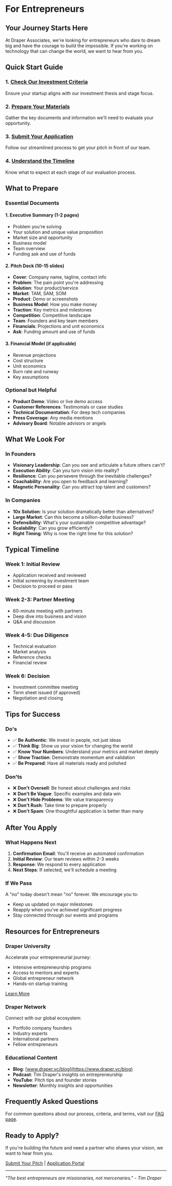 # For Entrepreneurs

## Your Journey Starts Here

At Draper Associates, we're looking for entrepreneurs who dare to dream big and have the courage to build the impossible. If you're working on technology that can change the world, we want to hear from you.

## Quick Start Guide

### 1. [Check Our Investment Criteria](what-we-look-for.md)
Ensure your startup aligns with our investment thesis and stage focus.

### 2. [Prepare Your Materials](#what-to-prepare)
Gather the key documents and information we'll need to evaluate your opportunity.

### 3. [Submit Your Application](application-process.md)
Follow our streamlined process to get your pitch in front of our team.

### 4. [Understand the Timeline](#typical-timeline)
Know what to expect at each stage of our evaluation process.

## What to Prepare

### Essential Documents

#### 1. **Executive Summary** (1-2 pages)
- Problem you're solving
- Your solution and unique value proposition
- Market size and opportunity
- Business model
- Team overview
- Funding ask and use of funds

#### 2. **Pitch Deck** (10-15 slides)
- **Cover**: Company name, tagline, contact info
- **Problem**: The pain point you're addressing
- **Solution**: Your product/service
- **Market**: TAM, SAM, SOM
- **Product**: Demo or screenshots
- **Business Model**: How you make money
- **Traction**: Key metrics and milestones
- **Competition**: Competitive landscape
- **Team**: Founders and key team members
- **Financials**: Projections and unit economics
- **Ask**: Funding amount and use of funds

#### 3. **Financial Model** (if applicable)
- Revenue projections
- Cost structure
- Unit economics
- Burn rate and runway
- Key assumptions

### Optional but Helpful

- **Product Demo**: Video or live demo access
- **Customer References**: Testimonials or case studies
- **Technical Documentation**: For deep tech companies
- **Press Coverage**: Any media mentions
- **Advisory Board**: Notable advisors or angels

## What We Look For

### In Founders
- **Visionary Leadership**: Can you see and articulate a future others can't?
- **Execution Ability**: Can you turn vision into reality?
- **Resilience**: Can you persevere through the inevitable challenges?
- **Coachability**: Are you open to feedback and learning?
- **Magnetic Personality**: Can you attract top talent and customers?

### In Companies
- **10x Solution**: Is your solution dramatically better than alternatives?
- **Large Market**: Can this become a billion-dollar business?
- **Defensibility**: What's your sustainable competitive advantage?
- **Scalability**: Can you grow efficiently?
- **Right Timing**: Why is now the right time for this solution?

## Typical Timeline

### Week 1: Initial Review
- Application received and reviewed
- Initial screening by investment team
- Decision to proceed or pass

### Week 2-3: Partner Meeting
- 60-minute meeting with partners
- Deep dive into business and vision
- Q&A and discussion

### Week 4-5: Due Diligence
- Technical evaluation
- Market analysis
- Reference checks
- Financial review

### Week 6: Decision
- Investment committee meeting
- Term sheet issued (if approved)
- Negotiation and closing

## Tips for Success

### Do's
- ✅ **Be Authentic**: We invest in people, not just ideas
- ✅ **Think Big**: Show us your vision for changing the world
- ✅ **Know Your Numbers**: Understand your metrics and market deeply
- ✅ **Show Traction**: Demonstrate momentum and validation
- ✅ **Be Prepared**: Have all materials ready and polished

### Don'ts
- ❌ **Don't Oversell**: Be honest about challenges and risks
- ❌ **Don't Be Vague**: Specific examples and data win
- ❌ **Don't Hide Problems**: We value transparency
- ❌ **Don't Rush**: Take time to prepare properly
- ❌ **Don't Spam**: One thoughtful application is better than many

## After You Apply

### What Happens Next
1. **Confirmation Email**: You'll receive an automated confirmation
2. **Initial Review**: Our team reviews within 2-3 weeks
3. **Response**: We respond to every application
4. **Next Steps**: If selected, we'll schedule a meeting

### If We Pass
A "no" today doesn't mean "no" forever. We encourage you to:
- Keep us updated on major milestones
- Reapply when you've achieved significant progress
- Stay connected through our events and programs

## Resources for Entrepreneurs

### Draper University
Accelerate your entrepreneurial journey:
- Intensive entrepreneurship programs
- Access to mentors and experts
- Global entrepreneur network
- Hands-on startup training

[Learn More](https://www.draperuniversity.com)

### Draper Network
Connect with our global ecosystem:
- Portfolio company founders
- Industry experts
- International partners
- Fellow entrepreneurs

### Educational Content
- **Blog**: [www.draper.vc/blog](https://www.draper.vc/blog)
- **Podcast**: Tim Draper's insights on entrepreneurship
- **YouTube**: Pitch tips and founder stories
- **Newsletter**: Monthly insights and opportunities

## Frequently Asked Questions

For common questions about our process, criteria, and terms, visit our [FAQ page](faq.md).

## Ready to Apply?

If you're building the future and need a partner who shares your vision, we want to hear from you.

[Submit Your Pitch](mailto:pitch@draper.vc) | [Application Portal](https://www.draper.vc/apply)

---

*"The best entrepreneurs are missionaries, not mercenaries." - Tim Draper*